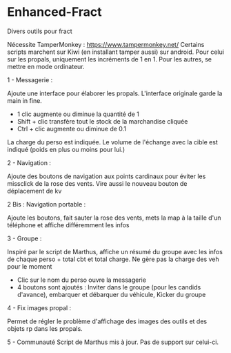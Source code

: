 # Enhanced-Fract
Divers outils pour fract

Nécessite TamperMonkey : https://www.tampermonkey.net/
Certains scripts marchent sur Kiwi (en installant tamper aussi) sur android.
Pour celui sur les propals, uniquement les incréments de 1 en 1.
Pour les autres, se mettre en mode ordinateur.

1 - Messagerie : 

Ajoute une interface pour élaborer les propals. L'interface originale garde la main in fine. 
- 1 clic augmente ou diminue la quantité de 1
- Shift + clic transfère tout le stock de la marchandise cliquée
- Ctrl + clic augmente ou diminue de 0.1

La charge du perso est indiquée. Le volume de l'échange avec la cible est indiqué (poids en plus ou moins pour lui.)

2 - Navigation :

Ajoute des boutons de navigation aux points cardinaux pour éviter les missclick de la rose des vents.
Vire aussi le nouveau bouton de déplacement de kv

2 Bis : Navigation portable :

Ajoute les boutons, fait sauter la rose des vents, mets la map à la taille d'un téléphone et affiche différemment les infos


3 - Groupe :

Inspiré par le script de Marthus, affiche un résumé du groupe avec les infos de chaque perso + total cbt et total charge.
Ne gère pas la charge des veh pour le moment
- Clic sur le nom du perso ouvre la messagerie
- 4 boutons sont ajoutés : Inviter dans le groupe (pour les candids d'avance), embarquer et débarquer du véhicule, Kicker du groupe

4 - Fix images propal :

Permet de régler le problème d'affichage des images des outils et des objets rp dans les propals.

5 - Communauté
Script de Marthus mis à jour. Pas de support sur celui-ci.
